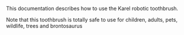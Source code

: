 This documentation describes how to use the Karel robotic toothbrush.

Note that this toothbrush is totally safe to use for children, adults, pets, wildlife, trees and brontosaurus

